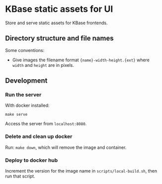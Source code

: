 # KBase static assets for UI

Store and serve static assets for KBase frontends.

## Directory structure and file names

Some conventions:

- Give images the filename format `{name}-width-height.{ext}` where `width` and `height` are in pixels.

## Development

### Run the server

With docker installed:

```
make serve
```

Access the server from `localhost:8080`.

### Delete and clean up docker

Run: `make down`, which will remove the image and container.

### Deploy to docker hub

Increment the version for the image name in `scripts/local-build.sh`, then run that script.
